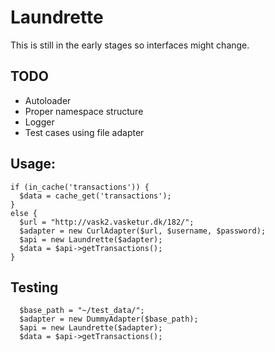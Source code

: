 # Laundrette

This is still in the early stages so interfaces might change.

## TODO

- Autoloader
- Proper namespace structure
- Logger
- Test cases using file adapter

## Usage:

    if (in_cache('transactions')) {
      $data = cache_get('transactions');
    }
    else {
      $url = "http://vask2.vasketur.dk/182/";
      $adapter = new CurlAdapter($url, $username, $password);
      $api = new Laundrette($adapter);
      $data = $api->getTransactions();
    }

## Testing

      $base_path = "~/test_data/";
      $adapter = new DummyAdapter($base_path);
      $api = new Laundrette($adapter);
      $data = $api->getTransactions();

